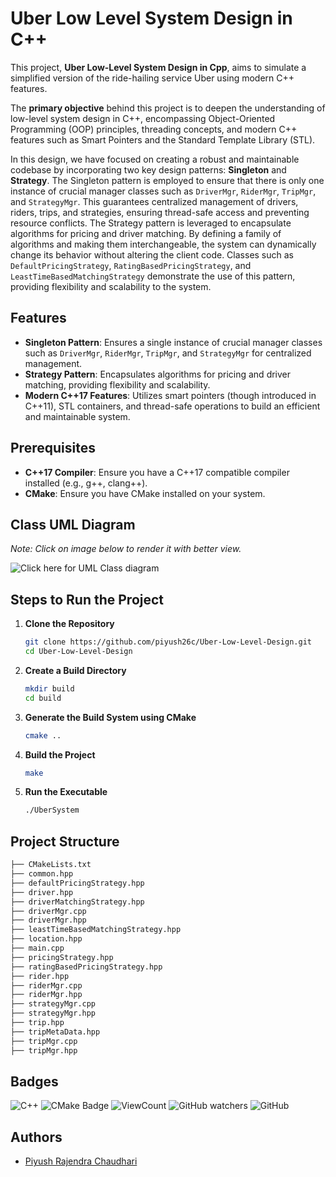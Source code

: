 # Uber Low Level System Design in C++
This project, **Uber Low-Level System Design in Cpp**, aims to simulate a simplified version of the ride-hailing service Uber using modern C++ features. 

The **primary objective** behind this project is to deepen the understanding of low-level system design in C++, encompassing Object-Oriented Programming (OOP) principles, threading concepts, and modern C++ features such as Smart Pointers and the Standard Template Library (STL).

In this design, we have focused on creating a robust and maintainable codebase by incorporating two key design patterns: **Singleton** and **Strategy**. The Singleton pattern is employed to ensure that there is only one instance of crucial manager classes such as ``DriverMgr``, ``RiderMgr``, ``TripMgr``, and ``StrategyMgr``. This guarantees centralized management of drivers, riders, trips, and strategies, ensuring thread-safe access and preventing resource conflicts. The Strategy pattern is leveraged to encapsulate algorithms for pricing and driver matching. By defining a family of algorithms and making them interchangeable, the system can dynamically change its behavior without altering the client code. Classes such as ``DefaultPricingStrategy``, ``RatingBasedPricingStrategy``, and ``LeastTimeBasedMatchingStrategy`` demonstrate the use of this pattern, providing flexibility and scalability to the system.

## Features
- **Singleton Pattern**: Ensures a single instance of crucial manager classes such as `DriverMgr`, `RiderMgr`, `TripMgr`, and `StrategyMgr` for centralized management.
- **Strategy Pattern**: Encapsulates algorithms for pricing and driver matching, providing flexibility and scalability.
- **Modern C++17 Features**: Utilizes smart pointers (though introduced in C++11), STL containers, and thread-safe operations to build an efficient and maintainable system.

## Prerequisites
- **C++17 Compiler**: Ensure you have a C++17 compatible compiler installed (e.g., g++, clang++).
- **CMake**: Ensure you have CMake installed on your system.

## Class UML Diagram

*Note: Click on image below to render it with better view.*

![Click here for UML Class diagram](https://www.planttext.com/api/plantuml/svg/l5ZPRjiu57ttLn1zAEI1dGy80gEUs6qC94vWootcoM0asYQW3I9TJ96cFpOFyqdzXN8NnSLnLxzOvDqFxxsyqjV__dz3A6pfiIm60rnHrEvWXi13YpDSxTUqXHJjFu6d0H2_9_X8s5v6dq46Y-nOC3BdHKbMLuG2Se0johSDRQ_I5ZTtYC8Pf73o6ZJsUdW9ylhuM22fzekjrp6T30VFWq5MG4B03EtWiQ0HvtwNGs6hmg-8G-FF4pSC7S8AKhRxDoGe_yDXn2sBK4uu5WodovLPYp-YzWxIxF12ofISHx8diOYyW2n6AJhn5OTTi5Fd5a52KrmY4M7CsL_gO0_zq_Q5fo-uo4yX7AUESKDneIDvObLDSVOCMd6kQSsOsN-ocgQBvJlGoEFctejzHmYJ6xm_I1vVvB6k2uuigeubK5HfThEShjUBTylvJ2plb_FjEfskn2BzS2yMQxcwMStdrlhj_MPbBnVlDLKRIbUB1xwLRjPXQxCL4rfjxvVRz6Q-_J3znzwThlY_PEHwK_NyCDsirUFrT7azlxrLg_bonfww_Aap5dvTQNnbcG5MfvWUSzJVhAkzjQj54qLkRfNG29WTBJ4CfOwMjzBPJa7bqjZAGoqo0QJDsE84GqweOL1dsU8SjVAqU_kvo3wBq7CZ2QflriA14GXJPyBw29WSwqmhAFQ8Mfi9Ip_9QwWpookNJ1ooDcDlXY3lnMLVG4BE02vA1rImb2SzveK1u4U8YpwU5cAwkKZHPibahUXjXuvDpgfxohKbGd4ZdeTEu5m33rlT4qBlwmww82nV_DvfHodmZWOP24e8d1EJFioVTbfQT0eYK0Y2Ro8psYEgRgto-dGH5MSNaTsdU3yz4hdFBap00cqMkLphskUtlAVQkMudWirk-U5Ot9j1n-RT6APw4-uMpdlrgK2JnJWAt6-wW69LVLxDQm34dDDZzgDtTW9E-Q4tOKANYgau3Pvd30JLmJ5f2lY9KsQi_d51ag7CqaYNyBl3tTxKph6gMmOXyxE4pPLCyn2U-fZ87MpiDi5K9SfTcEUgK7ireuEKDHS_ARThnBMS66YCDFUJmtPsVCvuOHI900C6sNveYB9HwNUhxm5TfhTg2XtaMe-5kEmo3bIcWSLhnkbsKGtzqAKA7whECPyz0fGLYy59vty75SWHc-5BN27tXU2bbuuoEFswPUiOyORU7xCIANSVDojW1pgB4aAl9-ZCNB4yOnra50rb8Xe_qUj5jQlFrQ5bEvbG2iXSPa-nUs5lhZd3PA22j2vnngrFG8N-LMtH6l2wchXk4KD6zBspxelll1FwhJdSPS8W-QTlFB_qZYLuwbsaxC2xJlxNUAodFZ6ki3kX8c0oC5s7CyY1gKVNoSB9OZOvIJMZV92hrYRuWk51a4lj_3Lakzov6VUb_h8hp11xvANUaNALNds-k8XyBmdpnhyw328U2B7Jhye2cWur0MhPr8mJr3k5d0LRd6vU-g8SFghMwTX7umDf7wC-VizeFnSqcyWvEL_tcAgQ8jOAzWVAtUIV0rYUfmTCWEnWx0621hQ2lCDi-7h5uYhhwkBGDAyks7js3hWEgQX0Ey5e3RI_GfsPwNz4qnlsn3zLVWC00F__0m00)


## Steps to Run the Project

1. **Clone the Repository**
   ```sh
   git clone https://github.com/piyush26c/Uber-Low-Level-Design.git
   cd Uber-Low-Level-Design
   ```

2. **Create a Build Directory**
   ```sh
   mkdir build
   cd build
   ```

3. **Generate the Build System using CMake**
   ```sh
   cmake ..
   ```

4. **Build the Project**
   ```sh
   make
   ```

5. **Run the Executable**
   ```sh
   ./UberSystem
   ```


## Project Structure

```sh
├── CMakeLists.txt
├── common.hpp
├── defaultPricingStrategy.hpp
├── driver.hpp
├── driverMatchingStrategy.hpp
├── driverMgr.cpp
├── driverMgr.hpp
├── leastTimeBasedMatchingStrategy.hpp
├── location.hpp
├── main.cpp
├── pricingStrategy.hpp
├── ratingBasedPricingStrategy.hpp
├── rider.hpp
├── riderMgr.cpp
├── riderMgr.hpp
├── strategyMgr.cpp
├── strategyMgr.hpp
├── trip.hpp
├── tripMetaData.hpp
├── tripMgr.cpp
├── tripMgr.hpp
```

## Badges

![C++](https://img.shields.io/badge/C++-blue.svg?style=flat&logo=c%2B%2B)
![CMake Badge](https://img.shields.io/badge/CMake-064F8C?logo=cmake&logoColor=fff&style=flat-square)
![ViewCount](https://views.whatilearened.today/views/github/piyush26c/Uber-Low-Level-Design.svg) ![GitHub watchers](https://img.shields.io/github/watchers/piyush26c/Uber-Low-Level-Design?style=flat)
![GitHub](https://img.shields.io/github/last-commit/piyush26c/Uber-Low-Level-Design?style=flat)
## Authors

- [Piyush Rajendra Chaudhari](https://github.com/piyush26c)

